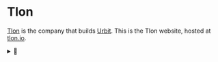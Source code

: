 # Tlon

[Tlon](https://en.wikipedia.org/wiki/Tl%C3%B6n,_Uqbar,_Orbis_Tertius) is the company that builds [Urbit](https://urbit.org). This is the Tlon website, hosted at [tlon.io](https://tlon.io).


<details><summary>🔧</summary>
<p>

### Installation

```bash
# install zola (macOS)
$ brew install zola

# install tailwind for css
$ yarn
```

### Running

```bash
# dev
$ yarn run dev
# runs 2 dev commands in parallel:
#   - watches css/style.css and builds to static/style.css
#     on changes (for tailwind)
#   - runs `zola serve` and serves the frontend to
#     http://localhost:1111

# build
$ yarn run build
# builds and minifies css/style.css to public/style.css
# and then runs `zola build` to build the rest of the site

# you can test your build locally by running
# npx serve public -p 1111
# and then visiting http://localhost:1111
```

</p>
</details>
